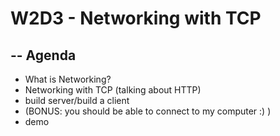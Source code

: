 # W2D3 - Networking with TCP 
## -- Agenda

- What is Networking? 
- Networking with TCP
 (talking about HTTP)
- build server/build a client 
- (BONUS: you should be able to connect to my computer :) )
- demo
